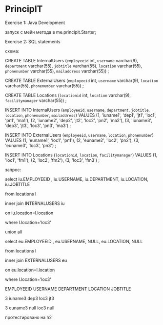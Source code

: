 # PrincipIT
Exercise 1: Java Development

запуск с мейн метода в me.principit.Starter;

Exercise 2: SQL statements

схема:

CREATE TABLE InternalUsers
	(`employeeid` int, `username` varchar(9), `department` varchar(55), `jobtitle` varchar(55),  `location` varchar(55),  `phonenumber` varchar(55),  `mailaddress` varchar(55))
;

CREATE TABLE ExternalUsers
	(`employeeid` int, `username` varchar(9),  `location` varchar(55),  `phonenumber` varchar(55))
;

CREATE TABLE Locations
	(`locationid` int, `location` varchar(9),  `facilitymanager` varchar(55))
;
    
INSERT INTO InternalUsers
	(`employeeid`, `username`, `department`, `jobtitle`, `location`,  `phonenumber`, `mailaddress`)
VALUES
	(1, 'iuname1', 'dep1', 'jt1', 'loc1', 'pn1', 'ma1'),
	(2, 'iuname2', 'dep2', 'jt2', 'loc2', 'pn2', 'ma2'),
	(3, 'iuname3', 'dep3', 'jt3', 'loc3', 'pn3', 'ma3')
;

INSERT INTO ExternalUsers
	(`employeeid`, `username`, `location`, `phonenumber`)
VALUES
	(1, 'euname1', 'loc1', 'pn1'),
	(2, 'euname2', 'loc2', 'pn2'),
	(3, 'euname3', 'loc3', 'pn3')
;

INSERT INTO Locations
	(`locationid`, `location`, `facilitymanager`)
VALUES
	(1, 'loc1', 'fm1'),
	(2, 'loc2', 'fm2'),
	(3, 'loc3', 'fm3')
;


запрос:

select iu.EMPLOYEEID , iu.USERNAME, iu.DEPARTMENT, iu.LOCATION, iu.JOBTITLE

from locations l

inner join  INTERNALUSERS iu

on iu.location=l.location

where l.location='loc3'

union all

select eu.EMPLOYEEID , eu.USERNAME, NULL, eu.LOCATION, NULL

from locations l

inner join  EXTERNALUSERS eu

on eu.location=l.location

where l.location='loc3'



EMPLOYEEID  	USERNAME  	DEPARTMENT  	LOCATION  	JOBTITLE 

3	iuname3	dep3	loc3	jt3

3	euname3	null	loc3	null

протестировано на h2
